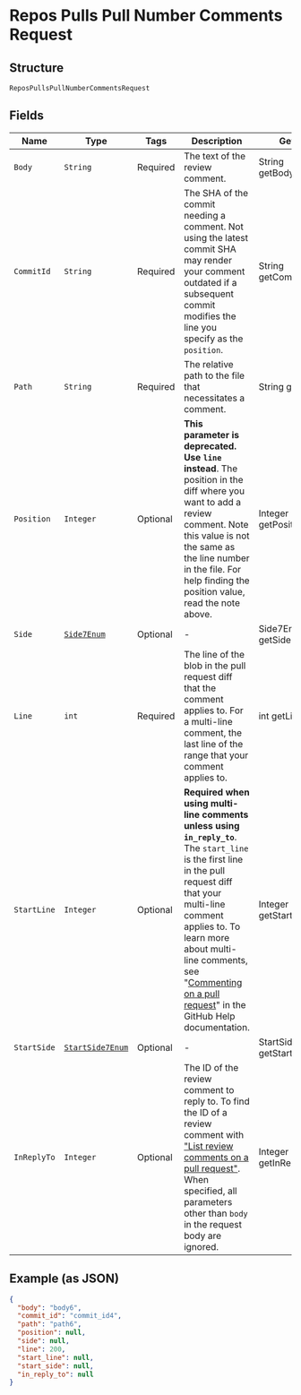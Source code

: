 
# Repos Pulls Pull Number Comments Request

## Structure

`ReposPullsPullNumberCommentsRequest`

## Fields

| Name | Type | Tags | Description | Getter | Setter |
|  --- | --- | --- | --- | --- | --- |
| `Body` | `String` | Required | The text of the review comment. | String getBody() | setBody(String body) |
| `CommitId` | `String` | Required | The SHA of the commit needing a comment. Not using the latest commit SHA may render your comment outdated if a subsequent commit modifies the line you specify as the `position`. | String getCommitId() | setCommitId(String commitId) |
| `Path` | `String` | Required | The relative path to the file that necessitates a comment. | String getPath() | setPath(String path) |
| `Position` | `Integer` | Optional | **This parameter is deprecated. Use `line` instead**. The position in the diff where you want to add a review comment. Note this value is not the same as the line number in the file. For help finding the position value, read the note above. | Integer getPosition() | setPosition(Integer position) |
| `Side` | [`Side7Enum`](../../doc/models/side-7-enum.md) | Optional | - | Side7Enum getSide() | setSide(Side7Enum side) |
| `Line` | `int` | Required | The line of the blob in the pull request diff that the comment applies to. For a multi-line comment, the last line of the range that your comment applies to. | int getLine() | setLine(int line) |
| `StartLine` | `Integer` | Optional | **Required when using multi-line comments unless using `in_reply_to`**. The `start_line` is the first line in the pull request diff that your multi-line comment applies to. To learn more about multi-line comments, see "[Commenting on a pull request](https://docs.github.com/articles/commenting-on-a-pull-request#adding-line-comments-to-a-pull-request)" in the GitHub Help documentation. | Integer getStartLine() | setStartLine(Integer startLine) |
| `StartSide` | [`StartSide7Enum`](../../doc/models/start-side-7-enum.md) | Optional | - | StartSide7Enum getStartSide() | setStartSide(StartSide7Enum startSide) |
| `InReplyTo` | `Integer` | Optional | The ID of the review comment to reply to. To find the ID of a review comment with ["List review comments on a pull request"](#list-review-comments-on-a-pull-request). When specified, all parameters other than `body` in the request body are ignored. | Integer getInReplyTo() | setInReplyTo(Integer inReplyTo) |

## Example (as JSON)

```json
{
  "body": "body6",
  "commit_id": "commit_id4",
  "path": "path6",
  "position": null,
  "side": null,
  "line": 200,
  "start_line": null,
  "start_side": null,
  "in_reply_to": null
}
```

